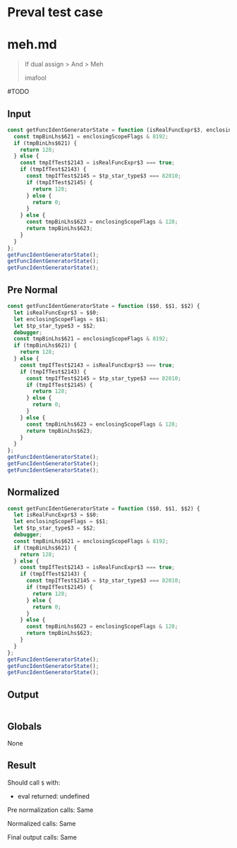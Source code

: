 # Preval test case

# meh.md

> If dual assign > And > Meh
>
> imafool

#TODO

## Input

`````js filename=intro
const getFuncIdentGeneratorState = function (isRealFuncExpr$3, enclosingScopeFlags, $tp_star_type$3) {
  const tmpBinLhs$621 = enclosingScopeFlags & 8192;
  if (tmpBinLhs$621) {
    return 128;
  } else {
    const tmpIfTest$2143 = isRealFuncExpr$3 === true;
    if (tmpIfTest$2143) {
      const tmpIfTest$2145 = $tp_star_type$3 === 82010;
      if (tmpIfTest$2145) {
        return 128;
      } else {
        return 0;
      }
    } else {
      const tmpBinLhs$623 = enclosingScopeFlags & 128;
      return tmpBinLhs$623;
    }
  }
};
getFuncIdentGeneratorState();
getFuncIdentGeneratorState();
getFuncIdentGeneratorState();
`````

## Pre Normal

`````js filename=intro
const getFuncIdentGeneratorState = function ($$0, $$1, $$2) {
  let isRealFuncExpr$3 = $$0;
  let enclosingScopeFlags = $$1;
  let $tp_star_type$3 = $$2;
  debugger;
  const tmpBinLhs$621 = enclosingScopeFlags & 8192;
  if (tmpBinLhs$621) {
    return 128;
  } else {
    const tmpIfTest$2143 = isRealFuncExpr$3 === true;
    if (tmpIfTest$2143) {
      const tmpIfTest$2145 = $tp_star_type$3 === 82010;
      if (tmpIfTest$2145) {
        return 128;
      } else {
        return 0;
      }
    } else {
      const tmpBinLhs$623 = enclosingScopeFlags & 128;
      return tmpBinLhs$623;
    }
  }
};
getFuncIdentGeneratorState();
getFuncIdentGeneratorState();
getFuncIdentGeneratorState();
`````

## Normalized

`````js filename=intro
const getFuncIdentGeneratorState = function ($$0, $$1, $$2) {
  let isRealFuncExpr$3 = $$0;
  let enclosingScopeFlags = $$1;
  let $tp_star_type$3 = $$2;
  debugger;
  const tmpBinLhs$621 = enclosingScopeFlags & 8192;
  if (tmpBinLhs$621) {
    return 128;
  } else {
    const tmpIfTest$2143 = isRealFuncExpr$3 === true;
    if (tmpIfTest$2143) {
      const tmpIfTest$2145 = $tp_star_type$3 === 82010;
      if (tmpIfTest$2145) {
        return 128;
      } else {
        return 0;
      }
    } else {
      const tmpBinLhs$623 = enclosingScopeFlags & 128;
      return tmpBinLhs$623;
    }
  }
};
getFuncIdentGeneratorState();
getFuncIdentGeneratorState();
getFuncIdentGeneratorState();
`````

## Output

`````js filename=intro

`````

## Globals

None

## Result

Should call `$` with:
 - eval returned: undefined

Pre normalization calls: Same

Normalized calls: Same

Final output calls: Same
